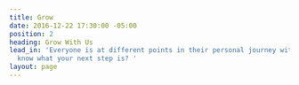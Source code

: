 ```yaml
---
title: Grow
date: 2016-12-22 17:30:00 -05:00
position: 2
heading: Grow With Us
lead_in: 'Everyone is at different points in their personal journey with God. Do you
  know what your next step is? '
layout: page
---
```


